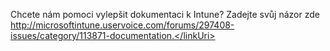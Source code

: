 <Token xmlns:xlink="http://www.w3.org/1999/xlink">Chcete nám pomoci vylepšit dokumentaci k Intune? Zadejte svůj názor <externalLink>
              <linkText>zde</linkText>
              <linkUri>http://microsoftintune.uservoice.com/forums/297408-issues/category/113871-documentation.</linkUri>
       </externalLink>
</Token>


<!--HONumber=Jun16_HO4-->


